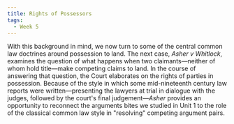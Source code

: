 ```yaml
---
title: Rights of Possessors
tags:
  - Week 5
---
```


With this background in mind, we now turn to some of the central common law doctrines around possession to land. The next case, *Asher v Whitlock*, examines the question of what happens when two claimants—neither of whom hold title—make competing claims to land. In the course of answering that question, the Court elaborates on the rights of parties in possession. Because of the style in which some mid-nineteenth century law reports were written—presenting the lawyers at trial in dialogue with the judges, followed by the court's final judgement—*Asher* provides an opportunity to reconnect the arguments bites we studied in Unit 1 to the role of the classical common law style in "resolving" competing argument pairs.
